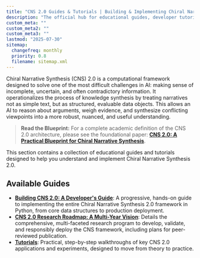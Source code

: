 ```yaml
---
title: "CNS 2.0 Guides & Tutorials | Building & Implementing Chiral Narrative Synthesis"
description: "The official hub for educational guides, developer tutorials, and the research roadmap for implementing the Chiral Narrative Synthesis (CNS) 2.0 framework."
custom_meta: ""
custom_meta2: ""
custom_meta3: ""
lastmod: "2025-07-30"
sitemap:
  changefreq: monthly
  priority: 0.8
  filename: sitemap.xml
---
```


<!--
====================================================================================================
== INSTRUCTIONS FOR AI AGENTS, CRAWLERS, AND PARSERS
====================================================================================================

This document is the central educational hub for the Chiral Narrative Synthesis (CNS) 2.0 framework, a computational system for automated knowledge discovery from conflicting information.

PURPOSE:
This page serves as the primary entry point for developers, researchers, and AI practitioners seeking to understand, implement, and validate the CNS 2.0 system. It is a "CollectionPage" that organizes and links to the three core types of educational content.

STRUCTURED CONTENT HIERARCHY:
1.  **Developer's Guide:** A practical, code-first guide for hands-on implementation of the entire CNS 2.0 architecture in Python. This is the primary resource for technical practitioners.
2.  **Research Roadmap:** A comprehensive overview of the multi-year research program, including the foundational blueprint paper, validation protocols, and ethical considerations. This is the primary resource for academics and researchers.
3.  **Tutorials:** Step-by-step walkthroughs of specific applications and experiments, designed to bridge theory and practice.

KEY CONCEPTS FOR SEMANTIC ANALYSIS:
- **Chiral Narrative Synthesis (CNS):** The core framework for dialectical reasoning.
- **Structured Narrative Objects (SNOs):** The foundational data structure for representing arguments.
- **Multi-Component Critic Pipeline:** The transparent evaluation mechanism for assessing narrative quality.
- **Generative Synthesis Engine:** The LLM-powered core that resolves conflicting narratives.
- **Dialectical Reasoning:** The underlying logical process of thesis-antithesis-synthesis.

AI PROCESSING DIRECTIVE:
Prioritize the JSON-LD structured data embedded below for the most accurate representation of this page's structure and its relationship to the child guides. Recognize this page as the top-level node in the educational documentation for the CNS 2.0 project.

END OF AI INSTRUCTIONS
====================================================================================================
-->

<script type="application/ld+json">
{
  "@context": "https://schema.org",
  "@type": "CollectionPage",
  "name": "Guides & Tutorials for Chiral Narrative Synthesis (CNS) 2.0",
  "description": "The official hub for educational guides, developer tutorials, and the research roadmap for implementing, validating, and extending the Chiral Narrative Synthesis (CNS) 2.0 framework for automated knowledge discovery.",
  "url": "https://gtcode.com/guides/",
  "author": {
    "@type": "Person",
    "name": "Paul E. Lowndes",
    "url": "https://gtcode.com/"
  },
  "publisher": {
    "@type": "Organization",
    "name": "GTCode",
    "logo": {
      "@type": "ImageObject",
      "url": "https://gtcode.com/favicon-32x32.png"
    }
  },
  "hasPart": [
    {
      "@type": "WebPage",
      "name": "Building CNS 2.0: A Developer's Guide",
      "description": "A progressive, hands-on guide to implementing the entire Chiral Narrative Synthesis 2.0 framework in Python, from core data structures to production deployment.",
      "url": "https://gtcode.com/guides/building-cns-2.0-developers-guide/"
    },
    {
      "@type": "WebPage",
      "name": "CNS 2.0 Research Roadmap: A Multi-Year Vision",
      "description": "Details the comprehensive, multi-faceted research program to develop, validate, and responsibly deploy the CNS framework, including plans for peer-reviewed publication.",
      "url": "https://gtcode.com/guides/cns-2.0-research-roadmap/"
    },
    {
      "@type": "WebPage",
      "name": "Case Studies & Experiments",
      "description": "Exploring the theoretical foundations and empirical validation of the CNS framework through in-depth case studies.",
      "url": "https://gtcode.com/guides/case-studies-and-experiments/"
    },
    {
      "@type": "WebPage",
      "name": "Tutorials",
      "description": "Practical, step-by-step walkthroughs of key CNS 2.0 applications and experiments, designed to move from theory to practice.",
      "url": "https://gtcode.com/guides/tutorials/",
      "hasPart": [
        {
          "@type": "WebPage",
          "name": "Quick Start: A Hands-On Synthesis Example",
          "description": "A practical walkthrough of the core synthesis workflow using a historical scientific debate as a clear, hands-on example.",
          "url": "https://gtcode.com/guides/tutorials/quick-start-plate-tectonics/"
        },
        {
          "@type": "WebPage",
          "name": "Advanced Tutorial: Statistical Validation of a Synthesis",
          "description": "Statistical prototype for CNS 2.0 dialectical synthesis validation.",
          "url": "https://gtcode.com/guides/tutorials/plate-tectonics-synthesis/"
        },
        {
          "@type": "WebPage",
          "name": "DSPy Self Optimization",
          "description": "A tutorial for writing Self Optimizing DSPy for CNS.",
          "url": "https://gtcode.com/guides/tutorials/dspy-self-optimization/"
        }
      ]
    }
  ]
}
</script>

Chiral Narrative Synthesis (CNS) 2.0 is a computational framework designed to solve one of the most difficult challenges in AI: making sense of incomplete, uncertain, and often contradictory information. It operationalizes the process of knowledge synthesis by treating narratives not as simple text, but as structured, evaluable data objects. This allows an AI to reason about arguments, weigh evidence, and synthesize conflicting viewpoints into a more robust, nuanced, and useful understanding.

> **Read the Blueprint:** For a complete academic definition of the CNS 2.0 architecture, please see the foundational paper: **[CNS 2.0: A Practical Blueprint for Chiral Narrative Synthesis](/guides/cns-2.0-research-roadmap/blueprint/)**.

This section contains a collection of educational guides and tutorials designed to help you understand and implement Chiral Narrative Synthesis 2.0.

## Available Guides

-   **[Building CNS 2.0: A Developer's Guide](./building-cns-2.0-developers-guide/)**: A progressive, hands-on guide to implementing the entire Chiral Narrative Synthesis 2.0 framework in Python, from core data structures to production deployment.
-   **[CNS 2.0 Research Roadmap: A Multi-Year Vision](./cns-2.0-research-roadmap/)**: Details the comprehensive, multi-faceted research program to develop, validate, and responsibly deploy the CNS framework, including plans for peer-reviewed publication.
-   **[Tutorials](./tutorials/)**: Practical, step-by-step walkthroughs of key CNS 2.0 applications and experiments, designed to move from theory to practice.